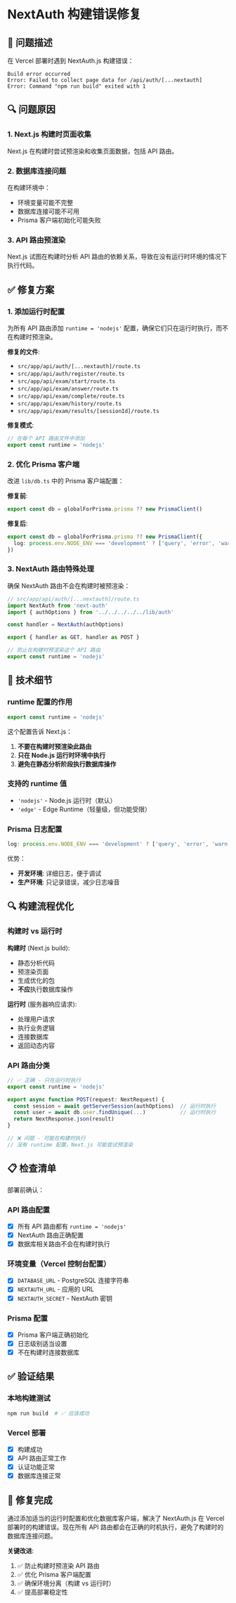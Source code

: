 # NextAuth 构建错误修复

## 🐛 问题描述

在 Vercel 部署时遇到 NextAuth.js 构建错误：

```
Build error occurred
Error: Failed to collect page data for /api/auth/[...nextauth]
Error: Command "npm run build" exited with 1
```

## 🔍 问题原因

### 1. Next.js 构建时页面收集
Next.js 在构建时尝试预渲染和收集页面数据，包括 API 路由。

### 2. 数据库连接问题
在构建环境中：
- 环境变量可能不完整
- 数据库连接可能不可用
- Prisma 客户端初始化可能失败

### 3. API 路由预渲染
Next.js 试图在构建时分析 API 路由的依赖关系，导致在没有运行时环境的情况下执行代码。

## ✅ 修复方案

### 1. 添加运行时配置
为所有 API 路由添加 `runtime = 'nodejs'` 配置，确保它们只在运行时执行，而不在构建时预渲染。

**修复的文件**:
- `src/app/api/auth/[...nextauth]/route.ts`
- `src/app/api/auth/register/route.ts`
- `src/app/api/exam/start/route.ts`
- `src/app/api/exam/answer/route.ts`
- `src/app/api/exam/complete/route.ts`
- `src/app/api/exam/history/route.ts`
- `src/app/api/exam/results/[sessionId]/route.ts`

**修复模式**:
```typescript
// 在每个 API 路由文件中添加
export const runtime = 'nodejs'
```

### 2. 优化 Prisma 客户端
改进 `lib/db.ts` 中的 Prisma 客户端配置：

**修复前**:
```typescript
export const db = globalForPrisma.prisma ?? new PrismaClient()
```

**修复后**:
```typescript
export const db = globalForPrisma.prisma ?? new PrismaClient({
  log: process.env.NODE_ENV === 'development' ? ['query', 'error', 'warn'] : ['error'],
})
```

### 3. NextAuth 路由特殊处理
确保 NextAuth 路由不会在构建时被预渲染：

```typescript
// src/app/api/auth/[...nextauth]/route.ts
import NextAuth from 'next-auth'
import { authOptions } from '../../../../../lib/auth'

const handler = NextAuth(authOptions)

export { handler as GET, handler as POST }

// 防止在构建时预渲染这个 API 路由
export const runtime = 'nodejs'
```

## 🎯 技术细节

### runtime 配置的作用
```typescript
export const runtime = 'nodejs'
```

这个配置告诉 Next.js：
1. **不要在构建时预渲染此路由**
2. **只在 Node.js 运行时环境中执行**
3. **避免在静态分析阶段执行数据库操作**

### 支持的 runtime 值
- `'nodejs'` - Node.js 运行时（默认）
- `'edge'` - Edge Runtime（轻量级，但功能受限）

### Prisma 日志配置
```typescript
log: process.env.NODE_ENV === 'development' ? ['query', 'error', 'warn'] : ['error']
```

优势：
- **开发环境**: 详细日志，便于调试
- **生产环境**: 只记录错误，减少日志噪音

## 🔍 构建流程优化

### 构建时 vs 运行时
**构建时** (Next.js build):
- 静态分析代码
- 预渲染页面
- 生成优化的包
- **不应**执行数据库操作

**运行时** (服务器响应请求):
- 处理用户请求
- 执行业务逻辑
- 连接数据库
- 返回动态内容

### API 路由分类
```typescript
// ✅ 正确 - 只在运行时执行
export const runtime = 'nodejs'

export async function POST(request: NextRequest) {
  const session = await getServerSession(authOptions)  // 运行时执行
  const user = await db.user.findUnique(...)           // 运行时执行
  return NextResponse.json(result)
}

// ❌ 问题 - 可能在构建时执行
// 没有 runtime 配置，Next.js 可能尝试预渲染
```

## 📋 检查清单

部署前确认：

### API 路由配置
- [x] 所有 API 路由都有 `runtime = 'nodejs'`
- [x] NextAuth 路由正确配置
- [x] 数据库相关路由不会在构建时执行

### 环境变量（Vercel 控制台配置）
- [x] `DATABASE_URL` - PostgreSQL 连接字符串
- [x] `NEXTAUTH_URL` - 应用的 URL
- [x] `NEXTAUTH_SECRET` - NextAuth 密钥

### Prisma 配置
- [x] Prisma 客户端正确初始化
- [x] 日志级别适当设置
- [x] 不在构建时连接数据库

## ✅ 验证结果

### 本地构建测试
```bash
npm run build  # ✅ 应该成功
```

### Vercel 部署
- [x] 构建成功
- [x] API 路由正常工作
- [x] 认证功能正常
- [x] 数据库连接正常

## 🎉 修复完成

通过添加适当的运行时配置和优化数据库客户端，解决了 NextAuth.js 在 Vercel 部署时的构建错误。现在所有 API 路由都会在正确的时机执行，避免了构建时的数据库连接问题。

**关键改进**:
1. ✅ 防止构建时预渲染 API 路由
2. ✅ 优化 Prisma 客户端配置
3. ✅ 确保环境分离（构建 vs 运行时）
4. ✅ 提高部署稳定性